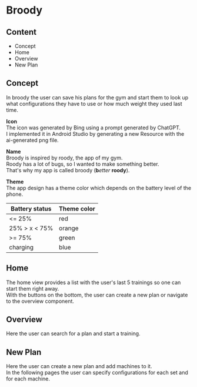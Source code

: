 # Broody

## Content

* Concept
* Home
* Overview
* New Plan

## Concept

In broody the user can save his plans for the gym and start them to look up what configurations they have to use or how much weight they used last time.

**Icon**  
The icon was generated by Bing using a prompt generated by ChatGPT.  
I implemented it in Android Studio by generating a new Resource with the ai-generated png file.

**Name**  
Broody is inspired by roody, the app of my gym.  
Roody has a lot of bugs, so I wanted to make something better.  
That's why my app is called broody (**b***etter* **roody**).

**Theme**   
The app design has a theme color which depends on the battery level of the phone.

| Battery status | Theme color |
|----------------|-------------|
| <= 25%         | red         |
| 25% > x < 75%  | orange      |
| \>= 75%        | green       |
| charging       | blue        |

## Home

The home view provides a list with the user's last 5 trainings so one can start them right away.  
With the buttons on the bottom, the user can create a new plan or navigate to the overview component.

## Overview

Here the user can search for a plan and start a training.

## New Plan

Here the user can create a new plan and add machines to it.  
In the following pages the user can specify configurations for each set and for each machine.
